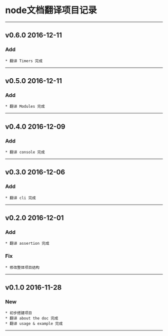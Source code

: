 # node文档翻译项目记录

---

## v0.6.0 2016-12-11

### Add
	
	* 翻译 Timers 完成

---

## v0.5.0 2016-12-11

### Add
	
	* 翻译 Modules 完成

---

## v0.4.0 2016-12-09

### Add
	
	* 翻译 console 完成

---

## v0.3.0 2016-12-06

### Add
	
	* 翻译 cli 完成

---

## v0.2.0 2016-12-01

### Add
	
	* 翻译 assertion 完成

### Fix

	* 修改整体项目结构	
---

## v0.1.0 2016-11-28

### New

	* 初步搭建项目
	* 翻译 about the doc 完成
	* 翻译 usage & example 完成

---
